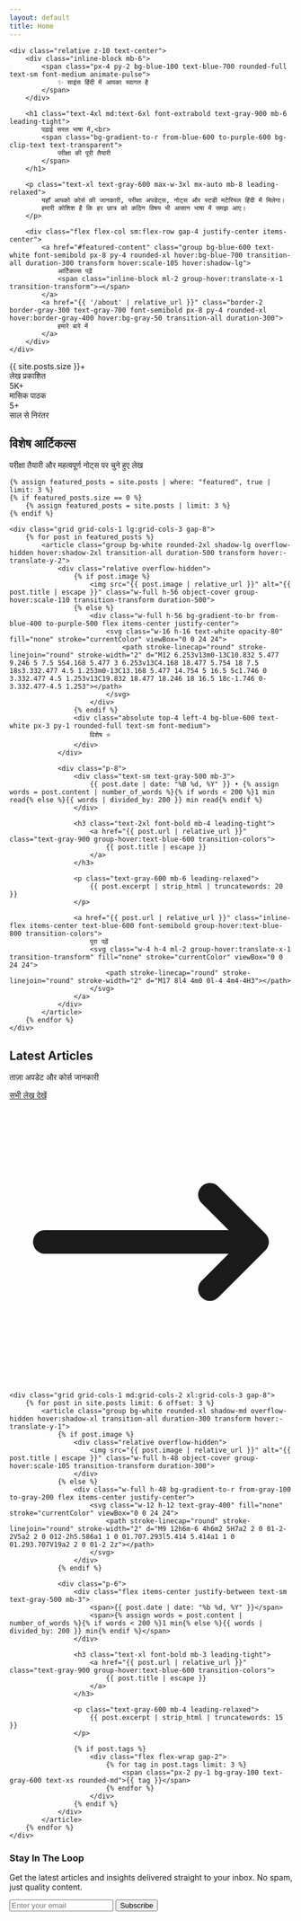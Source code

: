 ```yaml
---
layout: default
title: Home
---
```


<section class="relative overflow-hidden bg-gradient-to-br from-blue-50 via-white to-purple-50 rounded-2xl shadow-xl p-8 md:p-16 mb-16">
    <div class="absolute top-0 left-0 w-full h-full overflow-hidden">
        <div class="absolute -top-4 -left-4 w-24 h-24 bg-blue-100 rounded-full animate-pulse opacity-60"></div>
        <div class="absolute top-1/3 -right-8 w-32 h-32 bg-purple-100 rounded-full animate-bounce opacity-40" style="animation-delay: 1s;"></div>
        <div class="absolute -bottom-6 left-1/3 w-20 h-20 bg-pink-100 rounded-full animate-pulse opacity-50" style="animation-delay: 2s;"></div>
    </div>
    
    <div class="relative z-10 text-center">
        <div class="inline-block mb-6">
            <span class="px-4 py-2 bg-blue-100 text-blue-700 rounded-full text-sm font-medium animate-pulse">
                ✨ साइंस हिंदी में आपका स्वागत है
            </span>
        </div>
        
        <h1 class="text-4xl md:text-6xl font-extrabold text-gray-900 mb-6 leading-tight">
            पढ़ाई सरल भाषा में,<br>
            <span class="bg-gradient-to-r from-blue-600 to-purple-600 bg-clip-text text-transparent">
                परीक्षा की पूरी तैयारी
            </span>
        </h1>
        
        <p class="text-xl text-gray-600 max-w-3xl mx-auto mb-8 leading-relaxed">
            यहाँ आपको कोर्स की जानकारी, परीक्षा अपडेट्स, नोट्स और स्टडी मटेरियल हिंदी में मिलेगा। 
            हमारी कोशिश है कि हर छात्र को कठिन विषय भी आसान भाषा में समझ आए।
        </p>
        
        <div class="flex flex-col sm:flex-row gap-4 justify-center items-center">
            <a href="#featured-content" class="group bg-blue-600 text-white font-semibold px-8 py-4 rounded-xl hover:bg-blue-700 transition-all duration-300 transform hover:scale-105 hover:shadow-lg">
                आर्टिकल्स पढ़ें
                <span class="inline-block ml-2 group-hover:translate-x-1 transition-transform">→</span>
            </a>
            <a href="{{ '/about' | relative_url }}" class="border-2 border-gray-300 text-gray-700 font-semibold px-8 py-4 rounded-xl hover:border-gray-400 hover:bg-gray-50 transition-all duration-300">
                हमारे बारे में
            </a>
        </div>
    </div>
</section>

<section class="grid grid-cols-1 md:grid-cols-3 gap-6 mb-16">
    <div class="text-center p-6 bg-white rounded-xl shadow-md hover:shadow-lg transition-shadow">
        <div class="text-3xl font-bold text-blue-600 mb-2">{{ site.posts.size }}+</div>
        <div class="text-gray-600">लेख प्रकाशित</div>
    </div>
    <div class="text-center p-6 bg-white rounded-xl shadow-md hover:shadow-lg transition-shadow">
        <div class="text-3xl font-bold text-purple-600 mb-2">5K+</div>
        <div class="text-gray-600">मासिक पाठक</div>
    </div>
    <div class="text-center p-6 bg-white rounded-xl shadow-md hover:shadow-lg transition-shadow">
        <div class="text-3xl font-bold text-green-600 mb-2">5+</div>
        <div class="text-gray-600">साल से निरंतर</div>
    </div>
</section>

<section id="featured-content" class="mb-16">
    <div class="text-center mb-12">
        <h2 class="text-4xl font-bold text-gray-900 mb-4">विशेष आर्टिकल्स</h2>
        <p class="text-gray-600 max-w-2xl mx-auto">परीक्षा तैयारी और महत्वपूर्ण नोट्स पर चुने हुए लेख</p>
    </div>
    
    {% assign featured_posts = site.posts | where: "featured", true | limit: 3 %}
    {% if featured_posts.size == 0 %}
        {% assign featured_posts = site.posts | limit: 3 %}
    {% endif %}
    
    <div class="grid grid-cols-1 lg:grid-cols-3 gap-8">
        {% for post in featured_posts %}
            <article class="group bg-white rounded-2xl shadow-lg overflow-hidden hover:shadow-2xl transition-all duration-500 transform hover:-translate-y-2">
                <div class="relative overflow-hidden">
                    {% if post.image %}
                        <img src="{{ post.image | relative_url }}" alt="{{ post.title | escape }}" class="w-full h-56 object-cover group-hover:scale-110 transition-transform duration-500">
                    {% else %}
                        <div class="w-full h-56 bg-gradient-to-br from-blue-400 to-purple-500 flex items-center justify-center">
                            <svg class="w-16 h-16 text-white opacity-80" fill="none" stroke="currentColor" viewBox="0 0 24 24">
                                <path stroke-linecap="round" stroke-linejoin="round" stroke-width="2" d="M12 6.253v13m0-13C10.832 5.477 9.246 5 7.5 5S4.168 5.477 3 6.253v13C4.168 18.477 5.754 18 7.5 18s3.332.477 4.5 1.253m0-13C13.168 5.477 14.754 5 16.5 5c1.746 0 3.332.477 4.5 1.253v13C19.832 18.477 18.246 18 16.5 18c-1.746 0-3.332.477-4.5 1.253"></path>
                            </svg>
                        </div>
                    {% endif %}
                    <div class="absolute top-4 left-4 bg-blue-600 text-white px-3 py-1 rounded-full text-sm font-medium">
                        विशेष ⭐
                    </div>
                </div>
                
                <div class="p-8">
                    <div class="text-sm text-gray-500 mb-3">
                        {{ post.date | date: "%B %d, %Y" }} • {% assign words = post.content | number_of_words %}{% if words < 200 %}1 min read{% else %}{{ words | divided_by: 200 }} min read{% endif %}
                    </div>
                    
                    <h3 class="text-2xl font-bold mb-4 leading-tight">
                        <a href="{{ post.url | relative_url }}" class="text-gray-900 group-hover:text-blue-600 transition-colors">
                            {{ post.title | escape }}
                        </a>
                    </h3>
                    
                    <p class="text-gray-600 mb-6 leading-relaxed">
                        {{ post.excerpt | strip_html | truncatewords: 20 }}
                    </p>
                    
                    <a href="{{ post.url | relative_url }}" class="inline-flex items-center text-blue-600 font-semibold group-hover:text-blue-800 transition-colors">
                        पूरा पढ़ें
                        <svg class="w-4 h-4 ml-2 group-hover:translate-x-1 transition-transform" fill="none" stroke="currentColor" viewBox="0 0 24 24">
                            <path stroke-linecap="round" stroke-linejoin="round" stroke-width="2" d="M17 8l4 4m0 0l-4 4m4-4H3"></path>
                        </svg>
                    </a>
                </div>
            </article>
        {% endfor %}
    </div>
</section>

<section id="latest-posts" class="mb-16">
    <div class="flex flex-col md:flex-row md:items-center md:justify-between mb-12">
        <div>
            <h2 class="text-4xl font-bold text-gray-900 mb-4">Latest Articles</h2>
            <p class="text-gray-600">ताज़ा अपडेट और कोर्स जानकारी</p>
        </div>
        <a href="{{ '/blog' | relative_url }}" class="mt-4 md:mt-0 inline-flex items-center text-blue-600 font-semibold hover:text-blue-800 transition-colors">
            सभी लेख देखें
            <svg class="w-4 h-4 ml-2" fill="none" stroke="currentColor" viewBox="0 0 24 24">
                <path stroke-linecap="round" stroke-linejoin="round" stroke-width="2" d="M17 8l4 4m0 0l-4 4m4-4H3"></path>
            </svg>
        </a>
    </div>
    
    <div class="grid grid-cols-1 md:grid-cols-2 xl:grid-cols-3 gap-8">
        {% for post in site.posts limit: 6 offset: 3 %}
            <article class="group bg-white rounded-xl shadow-md overflow-hidden hover:shadow-xl transition-all duration-300 transform hover:-translate-y-1">
                {% if post.image %}
                    <div class="relative overflow-hidden">
                        <img src="{{ post.image | relative_url }}" alt="{{ post.title | escape }}" class="w-full h-48 object-cover group-hover:scale-105 transition-transform duration-300">
                    </div>
                {% else %}
                    <div class="w-full h-48 bg-gradient-to-r from-gray-100 to-gray-200 flex items-center justify-center">
                        <svg class="w-12 h-12 text-gray-400" fill="none" stroke="currentColor" viewBox="0 0 24 24">
                            <path stroke-linecap="round" stroke-linejoin="round" stroke-width="2" d="M9 12h6m-6 4h6m2 5H7a2 2 0 01-2-2V5a2 2 0 012-2h5.586a1 1 0 01.707.293l5.414 5.414a1 1 0 01.293.707V19a2 2 0 01-2 2z"></path>
                        </svg>
                    </div>
                {% endif %}
                
                <div class="p-6">
                    <div class="flex items-center justify-between text-sm text-gray-500 mb-3">
                        <span>{{ post.date | date: "%b %d, %Y" }}</span>
                        <span>{% assign words = post.content | number_of_words %}{% if words < 200 %}1 min{% else %}{{ words | divided_by: 200 }} min{% endif %}</span>
                    </div>
                    
                    <h3 class="text-xl font-bold mb-3 leading-tight">
                        <a href="{{ post.url | relative_url }}" class="text-gray-900 group-hover:text-blue-600 transition-colors">
                            {{ post.title | escape }}
                        </a>
                    </h3>
                    
                    <p class="text-gray-600 mb-4 leading-relaxed">
                        {{ post.excerpt | strip_html | truncatewords: 15 }}
                    </p>
                    
                    {% if post.tags %}
                        <div class="flex flex-wrap gap-2">
                            {% for tag in post.tags limit: 3 %}
                                <span class="px-2 py-1 bg-gray-100 text-gray-600 text-xs rounded-md">{{ tag }}</span>
                            {% endfor %}
                        </div>
                    {% endif %}
                </div>
            </article>
        {% endfor %}
    </div>
</section>

<section class="bg-gradient-to-r from-blue-600 to-purple-600 rounded-2xl shadow-xl p-8 md:p-12 text-center text-white mb-16">
    <h3 class="text-3xl font-bold mb-4">Stay In The Loop</h3>
    <p class="text-blue-100 mb-8 max-w-2xl mx-auto">
        Get the latest articles and insights delivered straight to your inbox. No spam, just quality content.
    </p>
    <div class="max-w-md mx-auto">
        <div class="flex flex-col sm:flex-row gap-3">
            <input type="email" placeholder="Enter your email" class="flex-1 px-4 py-3 rounded-lg text-gray-900 focus:outline-none focus:ring-2 focus:ring-white">
            <button class="bg-white text-blue-600 font-semibold px-6 py-3 rounded-lg hover:bg-gray-100 transition-colors">
                Subscribe
            </button>
        </div>
    </div>
</section>